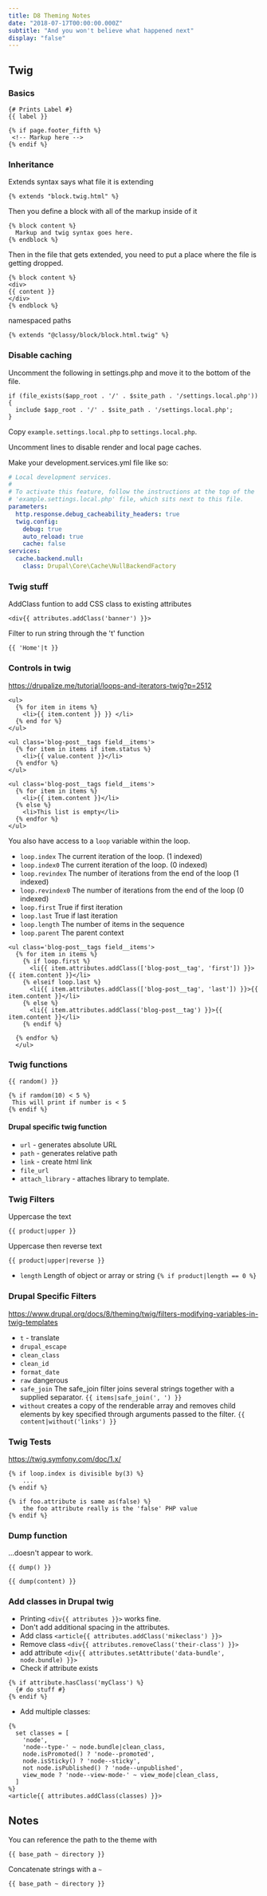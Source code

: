 ```yaml
---
title: D8 Theming Notes
date: "2018-07-17T00:00:00.000Z"
subtitle: "And you won't believe what happened next"
display: "false"
---
```

## Twig

### Basics
```
{# Prints Label #}
{{ label }}
```

```
{% if page.footer_fifth %}
 <!-- Markup here -->
{% endif %}
```


### Inheritance

Extends syntax says what file it is extending

```
{% extends "block.twig.html" %}
```
Then you define a block with all of the markup inside of it

```
{% block content %}
  Markup and twig syntax goes here.
{% endblock %}
```

Then in the file that gets extended, you need to put a place where the file is getting dropped.

```
{% block content %}
<div>
{{ content }}
</div>
{% endblock %}
```

namespaced paths

```
{% extends "@classy/block/block.html.twig" %}
```

### Disable caching

Uncomment the following in settings.php and move it to the bottom of the file.

```
if (file_exists($app_root . '/' . $site_path . '/settings.local.php')) {
  include $app_root . '/' . $site_path . '/settings.local.php';
}
```

Copy `example.settings.local.php` to `settings.local.php`.

Uncomment lines to disable render and local page caches.

Make your development.services.yml file like so:

```yaml
# Local development services.
#
# To activate this feature, follow the instructions at the top of the
# 'example.settings.local.php' file, which sits next to this file.
parameters:
  http.response.debug_cacheability_headers: true
  twig.config:
    debug: true
    auto_reload: true
    cache: false
services:
  cache.backend.null:
    class: Drupal\Core\Cache\NullBackendFactory
```

### Twig stuff

AddClass funtion to add CSS class to existing attributes
```
<div{{ attributes.addClass('banner') }}>
```

Filter to run string through the 't' function
```
{{ 'Home'|t }}
```

### Controls in twig

https://drupalize.me/tutorial/loops-and-iterators-twig?p=2512


```
<ul>
  {% for item in items %}
    <li>{{ item.content }} }} </li>
  {% end for %}
</ul>
```

```
<ul class='blog-post__tags field__items'>
  {% for item in items if item.status %}
    <li>{{ value.content }}</li>
  {% endfor %}
</ul>
```

```
<ul class='blog-post__tags field__items'>
  {% for item in items %}
    <li>{{ item.content }}</li>
  {% else %}
    <li>This list is empty</li>
  {% endfor %}
</ul>
```

You also have access to a `loop` variable within the loop.

* `loop.index`	The current iteration of the loop. (1 indexed)
* `loop.index0`	The current iteration of the loop. (0 indexed)
* `loop.revindex`	The number of iterations from the end of the loop (1 indexed)
* `loop.revindex0`	The number of iterations from the end of the loop (0 indexed)
* `loop.first`	True if first iteration
* `loop.last`	True if last iteration
* `loop.length`	The number of items in the sequence
* `loop.parent`	The parent context

```
<ul class='blog-post__tags field__items'>
  {% for item in items %}
    {% if loop.first %}
      <li{{ item.attributes.addClass(['blog-post__tag', 'first']) }}>{{ item.content }}</li>
    {% elseif loop.last %}
      <li{{ item.attributes.addClass(['blog-post__tag', 'last']) }}>{{ item.content }}</li>
    {% else %}
      <li{{ item.attributes.addClass('blog-post__tag') }}>{{ item.content }}</li>
    {% endif %}

  {% endfor %}
  </ul>
```

### Twig functions

```
{{ random() }}
```

```
{% if ramdom(10) < 5 %}
 This will print if number is < 5
{% endif %}
```

#### Drupal specific twig function

* `url` - generates absolute URL
* `path` - generates relative path
* `link` - create html link
* `file_url`
* `attach_library` - attaches library to template.

### Twig Filters

Uppercase the text

```
{{ product|upper }}
```

Uppercase then reverse text

```
{{ product|upper|reverse }}
```

* `length` Length of object or array or string `{% if product|length == 0 %}`

### Drupal Specific Filters

https://www.drupal.org/docs/8/theming/twig/filters-modifying-variables-in-twig-templates

* `t` - translate
* `drupal_escape`
* `clean_class`
* `clean_id`
* `format_date`
* `raw` dangerous
* `safe_join` The safe_join filter joins several strings together with a supplied separator. `{{ items|safe_join(', ') }}`
* `without`  creates a copy of the renderable array and removes child elements by key specified through arguments passed to the filter. `{{ content|without('links') }}`

### Twig Tests

https://twig.symfony.com/doc/1.x/

```
{% if loop.index is divisible by(3) %}
    ...
{% endif %}
```

```
{% if foo.attribute is same as(false) %}
    the foo attribute really is the 'false' PHP value
{% endif %}
```

### Dump function

...doesn't appear to work.

```
{{ dump() }}
```

```
{{ dump(content) }}
```

### Add classes in Drupal twig

* Printing `<div{{ attributes }}>` works fine.
* Don't add additional spacing in the attributes.
* Add class `<article{{ attributes.addClass('mikeclass') }}>`
* Remove class `<div{{ attributes.removeClass('their-class') }}>`
* add attribute `<div{{ attributes.setAttribute('data-bundle', node.bundle) }}>`
* Check if attribute exists

```
{% if attribute.hasClass('myClass') %}
  {# do stuff #}
{% endif %}
```

* Add multiple classes:

```
{%
  set classes = [
    'node',
    'node--type-' ~ node.bundle|clean_class,
    node.isPromoted() ? 'node--promoted',
    node.isSticky() ? 'node--sticky',
    not node.isPublished() ? 'node--unpublished',
    view_mode ? 'node--view-mode-' ~ view_mode|clean_class,
  ]
%}
<article{{ attributes.addClass(classes) }}>
```

## Notes

You can reference the path to the theme with
```
{{ base_path ~ directory }}
```

Concatenate strings with a `~`

```
{{ base_path ~ directory }}
```